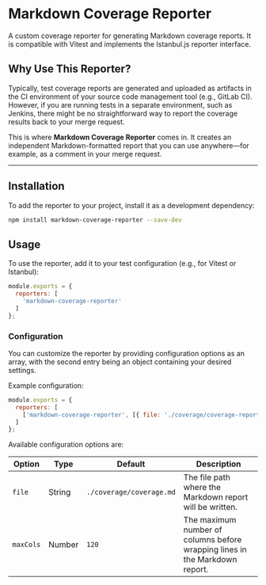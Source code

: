 # Markdown Coverage Reporter

A custom coverage reporter for generating Markdown coverage reports. It is compatible with Vitest and implements the Istanbul.js reporter interface.

## Why Use This Reporter?

Typically, test coverage reports are generated and uploaded as artifacts in the CI environment of your source code management tool (e.g., GitLab CI). However, if you are running tests in a separate environment, such as Jenkins, there might be no straightforward way to report the coverage results back to your merge request.

This is where **Markdown Coverage Reporter** comes in. It creates an independent Markdown-formatted report that you can use anywhere—for example, as a comment in your merge request.

---

## Installation

To add the reporter to your project, install it as a development dependency:

```bash
npm install markdown-coverage-reporter --save-dev
```

## Usage

To use the reporter, add it to your test configuration (e.g., for Vitest or Istanbul):

```js
module.exports = {
  reporters: [
    'markdown-coverage-reporter'
  ]
};
```

### Configuration

You can customize the reporter by providing configuration options as an array, with the second entry being an object containing your desired settings.

Example configuration:

```js
module.exports = {
  reporters: [
    ['markdown-coverage-reporter', [{ file: './coverage/coverage-report.md' }]]
  ]
};
```

Available configuration options are:

| Option    | Type   | Default                  | Description                                                                 |
|-----------|--------|--------------------------|-----------------------------------------------------------------------------|
| `file`    | String | `./coverage/coverage.md` | The file path where the Markdown report will be written.                   |
| `maxCols` | Number | `120`                    | The maximum number of columns before wrapping lines in the Markdown report. |

